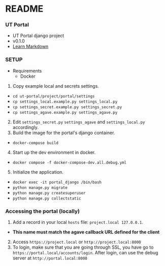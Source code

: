 # README #

### UT Portal ###

* UT Portal django project
* v0.1.0
* [Learn Markdown](https://bitbucket.org/tutorials/markdowndemo)

### SETUP ###

* Requirements
  * Docker


1. Copy example local and secrets settings.
  - `cd ut-portal/project/portal/settings`
  - `cp settings_local.example.py settings_local.py`
  - `cp settings_secret.example.py settings_secret.py`
  - `cp settings_agave.example.py settings_agave.py`
2. Edit `settings_secret.py` `settings_agave` and `settings_local.py` accordingly.
3. Build the image for the portal's django container.
  - `docker-compose build`
4. Start up the dev environment in docker.
  - `docker compose -f docker-compose-dev.all.debug.yml`
5. Initialize the application.
  - `docker exec -it portal_django /bin/bash`
  - `python manage.py migrate`
  - `python manage.py createsuperuser`
  - `python manage.py collectstatic`

### Accessing the portal (locally) ###

1. Add a record in your local `hosts` file: `project.local 127.0.0.1`.
  - **This name must match the agave callback URL defined for the client**
2. Access `https://project.local` or `http://project.local:8000`
3. To login, make sure that you are going through SSL, you have go to `https://portal.local/accounts/login`. After login, can use the debug server at `http://portal.local:8000`
